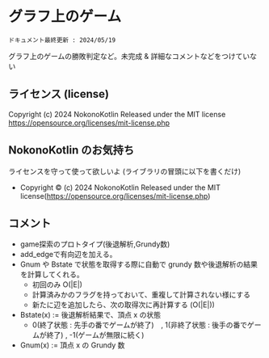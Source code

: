# グラフ上のゲーム
`ドキュメント最終更新 : 2024/05/19`

グラフ上のゲームの勝敗判定など。未完成 & 詳細なコメントなどをつけていない

## ライセンス (license)
Copyright (c) 2024 NokonoKotlin
Released under the MIT license
https://opensource.org/licenses/mit-license.php


## NokonoKotlin のお気持ち
ライセンスを守って使って欲しいよ (ライブラリの冒頭に以下を書くだけ)
- Copyright ©️ (c) 2024 NokonoKotlin Released under the MIT license(https://opensource.org/licenses/mit-license.php)


## コメント

- game探索のプロトタイプ(後退解析,Grundy数)
- add_edgeで有向辺を加える。
- Gnum や Bstate で状態を取得する際に自動で grundy 数や後退解析の結果を計算してくれる。
    - 初回のみ O(|E|)
    - 計算済みかのフラグを持っておいて、重複して計算されない様にする
    - 新たに辺を追加したら、次の取得次に再計算する (O(|E|))
- Bstate(x) := 後退解析結果で、頂点 x の状態 
    - 0(終了状態 : 先手の番でゲームが終了)　, 1(非終了状態 : 後手の番でゲームが終了) , -1(ゲームが無限に続く) 
- Gnum(x) := 頂点 x の Grundy 数